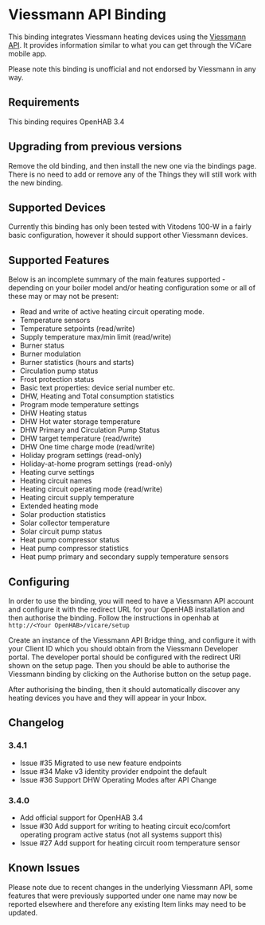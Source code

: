 Viessmann API Binding
=====================

This binding integrates Viessmann heating devices using the [Viessmann API](https://developer.viessmann.com/start.html).
It provides information similar to what you can get through the ViCare mobile app.

Please note this binding is unofficial and not endorsed by Viessmann in any way.

Requirements
------------

This binding requires OpenHAB 3.4

Upgrading from previous versions
--------------------------------

Remove the old binding, and then install the new one via the bindings page. There is no need to add or remove any of the Things they will still work with the new binding.

Supported Devices
----------------

Currently this binding has only been tested with Vitodens 100-W in a fairly
basic configuration, however it should support other Viessmann devices.

Supported Features
------------------

Below is an incomplete summary of the main features supported - depending on your boiler model and/or heating
configuration some or all of these may or may not be present:

* Read and write of active heating circuit operating mode.
* Temperature sensors
* Temperature setpoints (read/write)
* Supply temperature max/min limit (read/write)
* Burner status
* Burner modulation
* Burner statistics (hours and starts)
* Circulation pump status
* Frost protection status
* Basic text properties: device serial number etc.
* DHW, Heating and Total consumption statistics
* Program mode temperature settings
* DHW Heating status
* DHW Hot water storage temperature
* DHW Primary and Circulation Pump Status
* DHW target temperature (read/write)
* DHW One time charge mode (read/write)
* Holiday program settings (read-only)
* Holiday-at-home program settings (read-only)
* Heating curve settings
* Heating circuit names
* Heating circuit operating mode (read/write)
* Heating circuit supply temperature
* Extended heating mode
* Solar production statistics
* Solar collector temperature
* Solar circuit pump status
* Heat pump compressor status
* Heat pump compressor statistics
* Heat pump primary and secondary supply temperature sensors

Configuring
-----------

In order to use the binding, you will need to have a Viessmann API account and
configure it with the redirect URL for your OpenHAB installation and then authorise 
the binding. Follow the instructions in openhab at `http://<Your OpenHAB>/vicare/setup`

Create an instance of the Viessmann API Bridge thing, and configure it with your Client ID 
which you should obtain from the Viessmann Developer portal. The developer portal should be 
configured with the redirect URI shown on the setup page. Then you should be able to 
authorise the Viessmann binding by clicking on the Authorise button on the setup page.

After authorising the binding, then it should automatically discover any heating devices you have
and they will appear in your Inbox.


Changelog
---------

### 3.4.1

* Issue #35 Migrated to use new feature endpoints
* Issue #34 Make v3 identity provider endpoint the default
* Issue #36 Support DHW Operating Modes after API Change

### 3.4.0

* Add official support for OpenHAB 3.4
* Issue #30 Add support for writing to heating circuit eco/comfort operating program active status (not all systems support this)
* Issue #27 Add support for heating circuit room temperature sensor

Known Issues
------------

Please note due to recent changes in the underlying Viessmann API, some features that were
previously supported under one name may now be reported elsewhere and therefore any existing Item links may need to be updated.